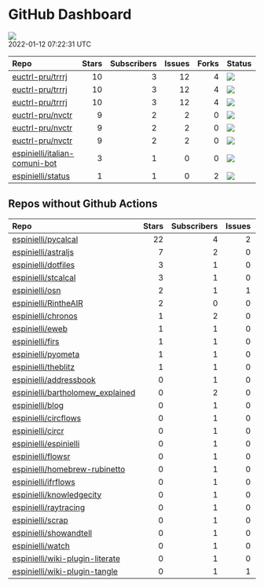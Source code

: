GitHub Dashboard
================

![](https://github.com/espinielli/status/workflows/Render%20Status/badge.svg)  
2022-01-12 07:22:31 UTC

| Repo                                                                              | Stars | Subscribers | Issues | Forks | Status                                                                                                                                                                  | Commit                                                                                                                                                         |
| :-------------------------------------------------------------------------------- | ----: | ----------: | -----: | ----: | :---------------------------------------------------------------------------------------------------------------------------------------------------------------------- | :------------------------------------------------------------------------------------------------------------------------------------------------------------- |
| [euctrl-pru/trrrj](https://github.com/euctrl-pru/trrrj)                           |    10 |           3 |     12 |     4 | [![](https://github.com/euctrl-pru/trrrj/workflows/R-CMD-check/badge.svg)](https://github.com/euctrl-pru/trrrj/actions/runs/1245524625)                                 | <a href="https://github.com/euctrl-pru/trrrj/commit/fa177c773f6fd7a60f08056f764290884a005326" title="better gitignore">fa177c</a>                              |
| [euctrl-pru/trrrj](https://github.com/euctrl-pru/trrrj)                           |    10 |           3 |     12 |     4 | [![](https://github.com/euctrl-pru/trrrj/workflows/pkgdown/badge.svg)](https://github.com/euctrl-pru/trrrj/actions/runs/1245524624)                                     | <a href="https://github.com/euctrl-pru/trrrj/commit/fa177c773f6fd7a60f08056f764290884a005326" title="better gitignore">fa177c</a>                              |
| [euctrl-pru/trrrj](https://github.com/euctrl-pru/trrrj)                           |    10 |           3 |     12 |     4 | [![](https://github.com/euctrl-pru/trrrj/workflows/Render%20README/badge.svg)](https://github.com/euctrl-pru/trrrj/actions/runs/152901322)                              | <a href="https://github.com/euctrl-pru/trrrj/commit/e6f12b98b3bf3d53b58e4afca0d47189983d84b4" title="official version 0.1.0">e6f12b</a>                        |
| [euctrl-pru/nvctr](https://github.com/euctrl-pru/nvctr)                           |     9 |           2 |      2 |     0 | [![](https://github.com/euctrl-pru/nvctr/workflows/R-CMD-check/badge.svg)](https://github.com/euctrl-pru/nvctr/actions/runs/334047205)                                  | <a href="https://github.com/euctrl-pru/nvctr/commit/6cdb615648d4608921be0b3e73e008683a691f60" title="prepare for v0.1.5">6cdb61</a>                            |
| [euctrl-pru/nvctr](https://github.com/euctrl-pru/nvctr)                           |     9 |           2 |      2 |     0 | [![](https://github.com/euctrl-pru/nvctr/workflows/pkgdown/badge.svg)](https://github.com/euctrl-pru/nvctr/actions/runs/334047201)                                      | <a href="https://github.com/euctrl-pru/nvctr/commit/6cdb615648d4608921be0b3e73e008683a691f60" title="prepare for v0.1.5">6cdb61</a>                            |
| [euctrl-pru/nvctr](https://github.com/euctrl-pru/nvctr)                           |     9 |           2 |      2 |     0 | [![](https://github.com/euctrl-pru/nvctr/workflows/Render%20README/badge.svg)](https://github.com/euctrl-pru/nvctr/actions/runs/334034661)                              | <a href="https://github.com/euctrl-pru/nvctr/commit/d6a83f433c74bd11480381dbab33fd97762386fb" title="new patch version">d6a83f</a>                             |
| [espinielli/italian-comuni-bot](https://github.com/espinielli/italian-comuni-bot) |     3 |           1 |      0 |     0 | [![](https://github.com/espinielli/italian-comuni-bot/workflows/italian-comuni-bot/badge.svg)](https://github.com/espinielli/italian-comuni-bot/actions/runs/565957859) | <a href="https://github.com/espinielli/italian-comuni-bot/commit/4b9a88f33527b8d7d2ac4be0c22dfe9978df3a0c" title="stored index of last tweeted map">4b9a88</a> |
| [espinielli/status](https://github.com/espinielli/status)                         |     1 |           1 |      0 |     2 | [![](https://github.com/espinielli/status/workflows/Render%20Status/badge.svg)](https://github.com/espinielli/status/actions/runs/1686397983)                           | <a href="https://github.com/espinielli/status/commit/df0f9378b3ce372f5e04d700106aaeef4805ea31" title="[status] 2022-01-11 07:23:33 UTC">df0f93</a>             |

## Repos without Github Actions

| Repo                                                                                     | Stars | Subscribers | Issues | Forks |
| :--------------------------------------------------------------------------------------- | ----: | ----------: | -----: | ----: |
| [espinielli/pycalcal](https://github.com/espinielli/pycalcal)                            |    22 |           4 |      2 |     8 |
| [espinielli/astraljs](https://github.com/espinielli/astraljs)                            |     7 |           2 |      0 |     1 |
| [espinielli/dotfiles](https://github.com/espinielli/dotfiles)                            |     3 |           1 |      0 |     0 |
| [espinielli/stcalcal](https://github.com/espinielli/stcalcal)                            |     3 |           1 |      0 |     1 |
| [espinielli/osn](https://github.com/espinielli/osn)                                      |     2 |           1 |      1 |     1 |
| [espinielli/RintheAIR](https://github.com/espinielli/RintheAIR)                          |     2 |           0 |      0 |     0 |
| [espinielli/chronos](https://github.com/espinielli/chronos)                              |     1 |           2 |      0 |     1 |
| [espinielli/eweb](https://github.com/espinielli/eweb)                                    |     1 |           1 |      0 |     0 |
| [espinielli/firs](https://github.com/espinielli/firs)                                    |     1 |           1 |      0 |     2 |
| [espinielli/pyometa](https://github.com/espinielli/pyometa)                              |     1 |           1 |      0 |     0 |
| [espinielli/theblitz](https://github.com/espinielli/theblitz)                            |     1 |           1 |      0 |     0 |
| [espinielli/addressbook](https://github.com/espinielli/addressbook)                      |     0 |           1 |      0 |     0 |
| [espinielli/bartholomew\_explained](https://github.com/espinielli/bartholomew_explained) |     0 |           2 |      0 |     1 |
| [espinielli/blog](https://github.com/espinielli/blog)                                    |     0 |           1 |      0 |     1 |
| [espinielli/circflows](https://github.com/espinielli/circflows)                          |     0 |           1 |      0 |     0 |
| [espinielli/circr](https://github.com/espinielli/circr)                                  |     0 |           1 |      0 |     0 |
| [espinielli/espinielli](https://github.com/espinielli/espinielli)                        |     0 |           1 |      0 |     0 |
| [espinielli/flowsr](https://github.com/espinielli/flowsr)                                |     0 |           1 |      0 |     0 |
| [espinielli/homebrew-rubinetto](https://github.com/espinielli/homebrew-rubinetto)        |     0 |           1 |      0 |     0 |
| [espinielli/ifrflows](https://github.com/espinielli/ifrflows)                            |     0 |           1 |      0 |     0 |
| [espinielli/knowledgecity](https://github.com/espinielli/knowledgecity)                  |     0 |           1 |      0 |     0 |
| [espinielli/raytracing](https://github.com/espinielli/raytracing)                        |     0 |           1 |      0 |     0 |
| [espinielli/scrap](https://github.com/espinielli/scrap)                                  |     0 |           1 |      0 |     0 |
| [espinielli/showandtell](https://github.com/espinielli/showandtell)                      |     0 |           1 |      0 |     0 |
| [espinielli/watch](https://github.com/espinielli/watch)                                  |     0 |           1 |      0 |     0 |
| [espinielli/wiki-plugin-literate](https://github.com/espinielli/wiki-plugin-literate)    |     0 |           1 |      0 |     0 |
| [espinielli/wiki-plugin-tangle](https://github.com/espinielli/wiki-plugin-tangle)        |     0 |           1 |      1 |     0 |
